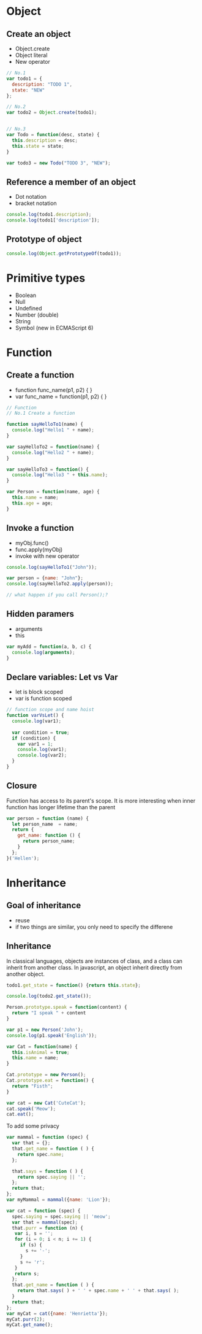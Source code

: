 # Object
## Create an object
  - Object.create
  - Object literal
  - New operator

```javascript
// No.1
var todo1 = {
  description: "TODO 1",
  state: "NEW"
};

// No.2
var todo2 = Object.create(todo1);


// No.3
var Todo = function(desc, state) {
  this.description = desc;
  this.state = state;
}

var todo3 = new Todo("TODO 3", "NEW");

```
## Reference a member of an object
  - Dot notation
  - bracket notation

```javascript
console.log(todo1.description);
console.log(todo1['description']);
```

## Prototype of object

```javascript
console.log(Object.getPrototypeOf(todo1));
```

# Primitive types
  - Boolean
  - Null
  - Undefined
  - Number (double)
  - String
  - Symbol (new in ECMAScript 6)

# Function
## Create a function
  - function func_name(p1, p2) { <body>}
  - var func_name = function(p1, p2) { <body> }

```javascript
// Function
// No.1 Create a function

function sayHelloTo1(name) {
  console.log("Hello1 " + name);
}

var sayHelloTo2 = function(name) {
  console.log("Hello2 " + name);
}

var sayHelloTo3 = function() {
  console.log("Hello3 " + this.name);
}

var Person = function(name, age) {
  this.name = name;
  this.age = age;
}
```

## Invoke a function
  - myObj.func()
  - func.apply(myObj)
  - invoke with new operator

```javascript
console.log(sayHelloTo1("John"));

var person = {name: "John"};
console.log(sayHelloTo2.apply(person));

// what happen if you call Person();?
```

## Hidden paramers
  - arguments
  - this
```javascript
var myAdd = function(a, b, c) {
  console.log(arguments);
}
```
## Declare variables: Let vs Var
  - let is block scoped
  - var is function scoped

```javascript
// function scope and name hoist
function varVsLet() {
  console.log(var1);
  
  var condition = true;
  if (condition) {
    var var1 = 1;
    console.log(var1);
    console.log(var2);
  }
}
```
## Closure
Function has access to its parent's scope. It is more interesting when inner function has longer lifetime than the parent
```javascript
var person = function (name) {
  let person_name  = name;
  return {
    get_name: function () {
      return person_name;
    }
  };
}('Hellen');
```
# Inheritance
## Goal of inheritance
  - reuse
  - if two things are similar, you only need to specify the differene
## Inheritance
In classical languages, objects are instances of class, and a class can inherit from another class. In javascript, an object
inherit directly from another object.

```javascript
todo1.get_state = function() {return this.state};

console.log(todo2.get_state());
```

```javascript
Person.prototype.speak = function(content) {
  return "I speak " + content
}

var p1 = new Person('John');
console.log(p1.speak('English'));
```

```javascript
var Cat = function(name) {
  this.isAnimal = true;
  this.name = name;
}

Cat.prototype = new Person();
Cat.prototype.eat = function() {
  return "Fisth";
}

var cat = new Cat('CuteCat');
cat.speak('Meow');
cat.eat();
```

To add some privacy

```javascript
var mammal = function (spec) {
  var that = {};
  that.get_name = function ( ) {
    return spec.name;
  };

  that.says = function ( ) {
    return spec.saying || '';
  };
  return that;
};
var myMammal = mammal({name: 'Lion'});

var cat = function (spec) {
  spec.saying = spec.saying || 'meow';
  var that = mammal(spec);
  that.purr = function (n) {
   var i, s = '';
   for (i = 0; i < n; i += 1) {
     if (s) {
       s += '-';
     }
     s += 'r';
   }
   return s;
  };
  that.get_name = function ( ) {
    return that.says( ) + ' ' + spec.name + ' ' + that.says( );
  }
  return that;
};
var myCat = cat({name: 'Henrietta'});
myCat.purr(2);
myCat.get_name();
```


